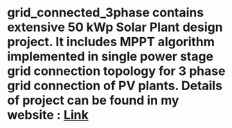 # grid_connected_3phase contains extensive 50 kWp Solar Plant design project. It includes MPPT algorithm implemented in single power stage grid connection topology for 3 phase grid connection of PV plants. Details of project can be found in my website : <a href ="https://abhisekadhikari.com.np/pvproject/">Link</a>
